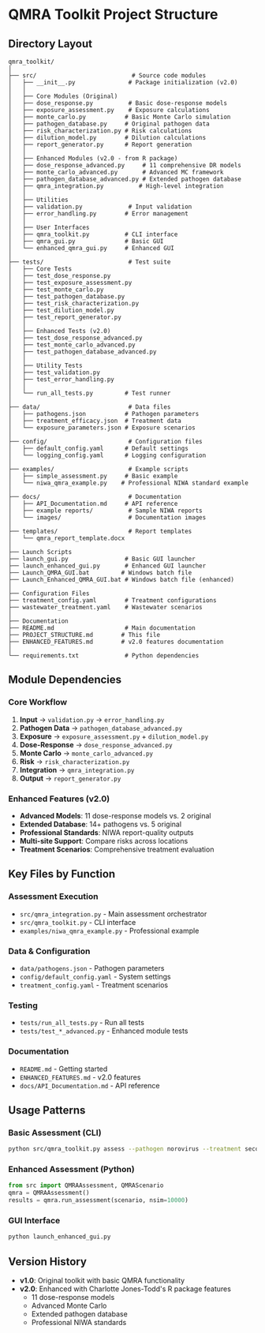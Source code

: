 # QMRA Toolkit Project Structure

## Directory Layout

```
qmra_toolkit/
│
├── src/                           # Source code modules
│   ├── __init__.py               # Package initialization (v2.0)
│   │
│   ├── Core Modules (Original)
│   ├── dose_response.py          # Basic dose-response models
│   ├── exposure_assessment.py    # Exposure calculations
│   ├── monte_carlo.py           # Basic Monte Carlo simulation
│   ├── pathogen_database.py     # Original pathogen data
│   ├── risk_characterization.py # Risk calculations
│   ├── dilution_model.py        # Dilution calculations
│   ├── report_generator.py      # Report generation
│   │
│   ├── Enhanced Modules (v2.0 - from R package)
│   ├── dose_response_advanced.py     # 11 comprehensive DR models
│   ├── monte_carlo_advanced.py       # Advanced MC framework
│   ├── pathogen_database_advanced.py # Extended pathogen database
│   ├── qmra_integration.py          # High-level integration
│   │
│   ├── Utilities
│   ├── validation.py             # Input validation
│   ├── error_handling.py        # Error management
│   │
│   ├── User Interfaces
│   ├── qmra_toolkit.py          # CLI interface
│   ├── qmra_gui.py              # Basic GUI
│   └── enhanced_qmra_gui.py     # Enhanced GUI
│
├── tests/                        # Test suite
│   ├── Core Tests
│   ├── test_dose_response.py
│   ├── test_exposure_assessment.py
│   ├── test_monte_carlo.py
│   ├── test_pathogen_database.py
│   ├── test_risk_characterization.py
│   ├── test_dilution_model.py
│   ├── test_report_generator.py
│   │
│   ├── Enhanced Tests (v2.0)
│   ├── test_dose_response_advanced.py
│   ├── test_monte_carlo_advanced.py
│   ├── test_pathogen_database_advanced.py
│   │
│   ├── Utility Tests
│   ├── test_validation.py
│   ├── test_error_handling.py
│   │
│   └── run_all_tests.py         # Test runner
│
├── data/                         # Data files
│   ├── pathogens.json           # Pathogen parameters
│   ├── treatment_efficacy.json  # Treatment data
│   └── exposure_parameters.json # Exposure scenarios
│
├── config/                       # Configuration files
│   ├── default_config.yaml      # Default settings
│   └── logging_config.yaml      # Logging configuration
│
├── examples/                     # Example scripts
│   ├── simple_assessment.py     # Basic example
│   └── niwa_qmra_example.py    # Professional NIWA standard example
│
├── docs/                         # Documentation
│   ├── API_Documentation.md     # API reference
│   ├── example reports/          # Sample NIWA reports
│   └── images/                   # Documentation images
│
├── templates/                    # Report templates
│   └── qmra_report_template.docx
│
├── Launch Scripts
├── launch_gui.py                # Basic GUI launcher
├── launch_enhanced_gui.py       # Enhanced GUI launcher
├── Launch_QMRA_GUI.bat         # Windows batch file
├── Launch_Enhanced_QMRA_GUI.bat # Windows batch file (enhanced)
│
├── Configuration Files
├── treatment_config.yaml        # Treatment configurations
├── wastewater_treatment.yaml    # Wastewater scenarios
│
├── Documentation
├── README.md                    # Main documentation
├── PROJECT_STRUCTURE.md        # This file
├── ENHANCED_FEATURES.md        # v2.0 features documentation
│
└── requirements.txt             # Python dependencies
```

## Module Dependencies

### Core Workflow
1. **Input** → `validation.py` → `error_handling.py`
2. **Pathogen Data** → `pathogen_database_advanced.py`
3. **Exposure** → `exposure_assessment.py` + `dilution_model.py`
4. **Dose-Response** → `dose_response_advanced.py`
5. **Monte Carlo** → `monte_carlo_advanced.py`
6. **Risk** → `risk_characterization.py`
7. **Integration** → `qmra_integration.py`
8. **Output** → `report_generator.py`

### Enhanced Features (v2.0)
- **Advanced Models**: 11 dose-response models vs. 2 original
- **Extended Database**: 14+ pathogens vs. 5 original
- **Professional Standards**: NIWA report-quality outputs
- **Multi-site Support**: Compare risks across locations
- **Treatment Scenarios**: Comprehensive treatment evaluation

## Key Files by Function

### Assessment Execution
- `src/qmra_integration.py` - Main assessment orchestrator
- `src/qmra_toolkit.py` - CLI interface
- `examples/niwa_qmra_example.py` - Professional example

### Data & Configuration
- `data/pathogens.json` - Pathogen parameters
- `config/default_config.yaml` - System settings
- `treatment_config.yaml` - Treatment scenarios

### Testing
- `tests/run_all_tests.py` - Run all tests
- `tests/test_*_advanced.py` - Enhanced module tests

### Documentation
- `README.md` - Getting started
- `ENHANCED_FEATURES.md` - v2.0 features
- `docs/API_Documentation.md` - API reference

## Usage Patterns

### Basic Assessment (CLI)
```bash
python src/qmra_toolkit.py assess --pathogen norovirus --treatment secondary
```

### Enhanced Assessment (Python)
```python
from src import QMRAAssessment, QMRAScenario
qmra = QMRAAssessment()
results = qmra.run_assessment(scenario, nsim=10000)
```

### GUI Interface
```bash
python launch_enhanced_gui.py
```

## Version History
- **v1.0**: Original toolkit with basic QMRA functionality
- **v2.0**: Enhanced with Charlotte Jones-Todd's R package features
  - 11 dose-response models
  - Advanced Monte Carlo
  - Extended pathogen database
  - Professional NIWA standards